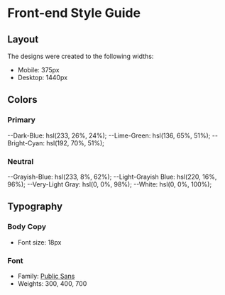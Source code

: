 # Front-end Style Guide

## Layout

The designs were created to the following widths:

- Mobile: 375px
- Desktop: 1440px

## Colors

### Primary

--Dark-Blue: hsl(233, 26%, 24%);
--Lime-Green: hsl(136, 65%, 51%);
--Bright-Cyan: hsl(192, 70%, 51%);

### Neutral

--Grayish-Blue: hsl(233, 8%, 62%);
--Light-Grayish Blue: hsl(220, 16%, 96%);
--Very-Light Gray: hsl(0, 0%, 98%);
--White: hsl(0, 0%, 100%);

## Typography

### Body Copy

- Font size: 18px

### Font

- Family: [Public Sans](https://fonts.google.com/specimen/Public+Sans)
- Weights: 300, 400, 700